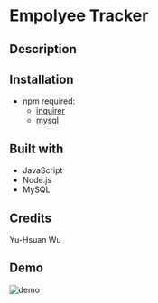 # Empolyee Tracker

## Description

## Installation
* npm required:
    * [inquirer](https://www.npmjs.com/package/inquirer)
    * [mysql](https://www.npmjs.com/package/mysql)

## Built with
* JavaScript
* Node.js
* MySQL

## Credits
Yu-Hsuan Wu

## Demo
![demo](./demo/demo.gif)
